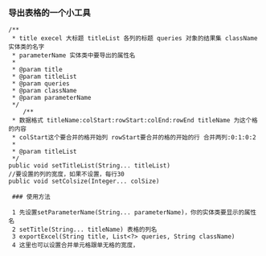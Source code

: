 ### 导出表格的一个小工具

	/**
	 * title execel 大标题 titleList 各列的标题 queries 对象的结果集 className 实体类的名字
	 * parameterName 实体类中要导出的属性名
	 * 
	 * @param title
	 * @param titleList
	 * @param queries
	 * @param className
	 * @param parameterName
	 */
	 	/**
	 * 数据格式 titleName:colStart:rowStart:colEnd:rowEnd titleName 为这个格的内容
	 * colStart这个要合并的格开始列 rowStart要合并的格的开始的行 合并两列:0:1:0:2
	 * 
	 * @param titleList
	 */
	public void setTitleList(String... titleList) 
	//要设置的列的宽度，如果不设置，每行30
	public void setColsize(Integer... colSize) 
	 
	 ### 使用方法
	 
	 1 先设置setParameterName(String... parameterName)，你的实体类要显示的属性名
	 2 setTitle(String... titleName) 表格的列名
	 3 exportExcel(String title, List<?> queries, String className) 
	 4 这里也可以设置合并单元格跟单无格的宽度，
